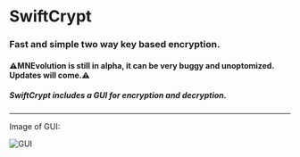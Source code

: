 # SwiftCrypt

### Fast and simple two way key based encryption.

#### ⚠MNEvolution is still in alpha, it can be very buggy and unoptomized. Updates will come.⚠️

##### SwiftCrypt includes a GUI for encryption and decryption.

---
Image of GUI:

![GUI](https://gitlab.com/mbednarek360/swiftcrypt/raw/master/gui%20screenshot.png)
